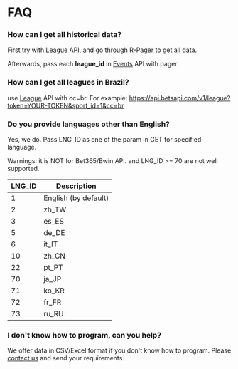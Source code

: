 # FAQ

### How can I get all historical data?

First try with [League](events/league.md) API, and go through R-Pager to get all data.

Afterwards, pass each **league_id** in [Events](events/ended.md) API with pager.

### How can I get all leagues in Brazil?

use [League](events/league.md) API with cc=br. For example: https://api.betsapi.com/v1/league?token=YOUR-TOKEN&sport_id=1&cc=br

### Do you provide languages other than English?

Yes, we do. Pass LNG_ID as one of the param in GET for specified language.

Warnings: it is NOT for Bet365/Bwin API. and LNG_ID >= 70 are not well supported.

LNG_ID | Description
------ | -------
1 | English (by default)
2 | zh_TW
3 | es_ES
5 | de_DE
6 | it_IT
10 | zh_CN
22 | pt_PT
70 | ja_JP
71 | ko_KR
72 | fr_FR
73 | ru_RU

### I don't know how to program, can you help?

We offer data in CSV/Excel format if you don't know how to program. Please [contact us](/contactus) and send your requirements.